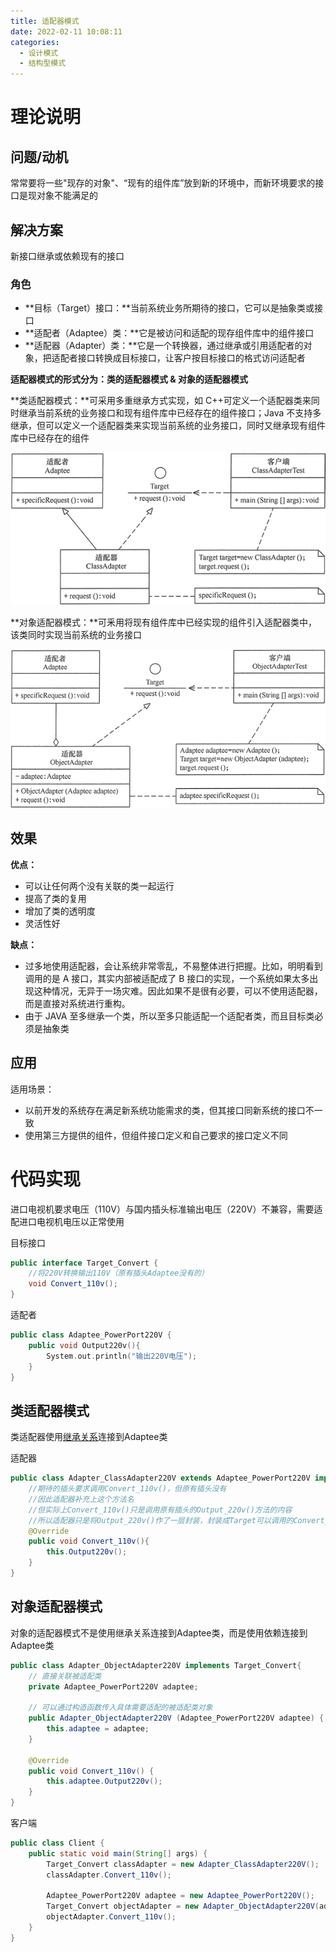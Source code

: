 ```yaml
---
title: 适配器模式
date: 2022-02-11 10:08:11
categories:
  - 设计模式
  - 结构型模式
---
```


# 理论说明

## 问题/动机

常常要将一些"现存的对象"、“现有的组件库”放到新的环境中，而新环境要求的接口是现对象不能满足的

## 解决方案

新接口继承或依赖现有的接口

### 角色

- **目标（Target）接口：**当前系统业务所期待的接口，它可以是抽象类或接口
- **适配者（Adaptee）类：**它是被访问和适配的现存组件库中的组件接口
- **适配器（Adapter）类：**它是一个转换器，通过继承或引用适配者的对象，把适配者接口转换成目标接口，让客户按目标接口的格式访问适配者

**适配器模式的形式分为：类的适配器模式 & 对象的适配器模式**

**类适配器模式：**可采用多重继承方式实现，如 C++可定义一个适配器类来同时继承当前系统的业务接口和现有组件库中已经存在的组件接口；Java 不支持多继承，但可以定义一个适配器类来实现当前系统的业务接口，同时又继承现有组件库中已经存在的组件

![类适配器模式的结构图](适配器模式\3-1Q1151045351c.gif)

**对象适配器模式：**可釆用将现有组件库中已经实现的组件引入适配器类中，该类同时实现当前系统的业务接口

![对象适配器模式的结构图](适配器模式\3-1Q1151046105A.gif)

## 效果

**优点：** 

- 可以让任何两个没有关联的类一起运行
- 提高了类的复用
- 增加了类的透明度
- 灵活性好

**缺点：** 

- 过多地使用适配器，会让系统非常零乱，不易整体进行把握。比如，明明看到调用的是 A 接口，其实内部被适配成了 B 接口的实现，一个系统如果太多出现这种情况，无异于一场灾难。因此如果不是很有必要，可以不使用适配器，而是直接对系统进行重构。
- 由于 JAVA 至多继承一个类，所以至多只能适配一个适配者类，而且目标类必须是抽象类

## 应用

适用场景：

- 以前开发的系统存在满足新系统功能需求的类，但其接口同新系统的接口不一致
- 使用第三方提供的组件，但组件接口定义和自己要求的接口定义不同

# 代码实现

进口电视机要求电压（110V）与国内插头标准输出电压（220V）不兼容，需要适配进口电视机电压以正常使用

目标接口

```java
public interface Target_Convert {
    //将220V转换输出110V（原有插头Adaptee没有的）
    void Convert_110v();
}
```

适配者

```cpp
public class Adaptee_PowerPort220V {
    public void Output220v(){
        System.out.println("输出220V电压");
    }
}
```



## 类适配器模式

类适配器使用<u>继承关系</u>连接到Adaptee类

适配器

```java
public class Adapter_ClassAdapter220V extends Adaptee_PowerPort220V implements Target_Convert{
    //期待的插头要求调用Convert_110v()，但原有插头没有
    //因此适配器补充上这个方法名
    //但实际上Convert_110v()只是调用原有插头的Output_220v()方法的内容
    //所以适配器只是将Output_220v()作了一层封装，封装成Target可以调用的Convert_110v()
    @Override
    public void Convert_110v(){
        this.Output220v();
    }
}
```

## 对象适配器模式

对象的适配器模式不是使用继承关系连接到Adaptee类，而是使用依赖连接到Adaptee类

```java
public class Adapter_ObjectAdapter220V implements Target_Convert{
    // 直接关联被适配类
    private Adaptee_PowerPort220V adaptee;

    // 可以通过构造函数传入具体需要适配的被适配类对象
    public Adapter_ObjectAdapter220V (Adaptee_PowerPort220V adaptee) {
        this.adaptee = adaptee;
    }

    @Override
    public void Convert_110v() {
        this.adaptee.Output220v();
    }
}
```

客户端

```java
public class Client {
    public static void main(String[] args) {
        Target_Convert classAdapter = new Adapter_ClassAdapter220V();
        classAdapter.Convert_110v();

        Adaptee_PowerPort220V adaptee = new Adaptee_PowerPort220V();
        Target_Convert objectAdapter = new Adapter_ObjectAdapter220V(adaptee);
        objectAdapter.Convert_110v();
    }
}
```